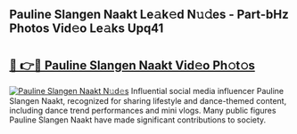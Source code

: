 ## Pauline Slangen Naakt Le𝚊k𝚎d N𝚞𝚍es - Part-bHz Photos Vid𝚎o Le𝚊ks Upq41

# <h2><a href="http://fb2kvn.evod.top/?m=Pauline+Slangen+Naakt">🔗 👉🔴 Pauline Slangen Naakt Vid𝚎o Ph𝚘t𝚘s</a></h2>

[![Pauline Slangen Naakt N𝚞d𝚎s](https://i.imgur.com/8V9OHl7.gif)](http://fb2kvn.evod.top/?m=Pauline+Slangen+Naakt)
Influential social media influencer Pauline Slangen Naakt, recognized for sharing lifestyle and dance-themed content, including dance trend performances and mini vlogs. Many public figures Pauline Slangen Naakt have made significant contributions to society. 
